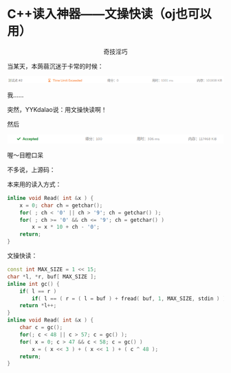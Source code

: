 # C++读入神器——文操快读（oj也可以用）

<center>奇技淫巧</center>

当某天，本蒟蒻沉迷于卡常的时候：

![图](https://github.com/chy-2003/PicS/raw/master/1.png?raw=true)

我……

突然，YYKdalao说：用文操快读啊！

然后

![图2](https://github.com/chy-2003/PicS/raw/master/2.png?raw=true)

喔～目瞪口呆

不多说，上源码：

本来用的读入方式：

```c++
inline void Read( int &x ) {
	x = 0; char ch = getchar();
	for( ; ch < '0' || ch > '9'; ch = getchar() );
	for( ; ch >= '0' && ch <= '9'; ch = getchar() )
		x = x * 10 + ch - '0';
	return;
}
```

文操快读：

```C++
const int MAX_SIZE = 1 << 15;
char *l, *r, buf[ MAX_SIZE ];
inline int gc() {
	if( l == r )
		if( l == ( r = ( l = buf ) + fread( buf, 1, MAX_SIZE, stdin ) ) ) return -1;
	return *l++; 
}
inline void Read( int &x ) {
	char c = gc();
	for(; c < 48 || c > 57; c = gc() );
	for( x = 0; c > 47 && c < 58; c = gc() )
		x = ( x << 3 ) + ( x << 1 ) + ( c ^ 48 );
	return;
}
```

